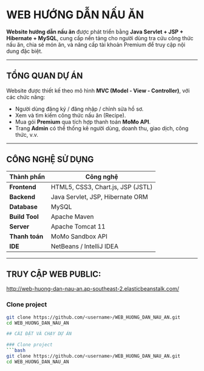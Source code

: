 # WEB HƯỚNG DẪN NẤU ĂN

**Website hướng dẫn nấu ăn** được phát triển bằng **Java Servlet + JSP + Hibernate + MySQL**, cung cấp nền tảng cho người dùng tra cứu công thức nấu ăn, chia sẻ món ăn, và nâng cấp tài khoản Premium để truy cập nội dung đặc biệt.

---

## TỔNG QUAN DỰ ÁN

Website được thiết kế theo mô hình **MVC (Model - View - Controller)**, với các chức năng:
- Người dùng đăng ký / đăng nhập / chỉnh sửa hồ sơ.
- Xem và tìm kiếm công thức nấu ăn (Recipe).
- Mua gói **Premium** qua tích hợp thanh toán **MoMo API**.
- Trang **Admin** có thể thống kê người dùng, doanh thu, giao dịch, công thức, v.v.

---

## CÔNG NGHỆ SỬ DỤNG

| Thành phần | Công nghệ |
|-------------|-----------|
| **Frontend** | HTML5, CSS3, Chart.js, JSP (JSTL) |
| **Backend** | Java Servlet, JSP, Hibernate ORM |
| **Database** | MySQL |
| **Build Tool** | Apache Maven |
| **Server** | Apache Tomcat 11 |
| **Thanh toán** | MoMo Sandbox API |
| **IDE** | NetBeans / IntelliJ IDEA |

---
## TRUY CẬP WEB PUBLIC: 
http://web-huong-dan-nau-an.ap-southeast-2.elasticbeanstalk.com/

### Clone project
```bash
git clone https://github.com/<username>/WEB_HUONG_DAN_NAU_AN.git
cd WEB_HUONG_DAN_NAU_AN

## CÀI ĐẶT VÀ CHẠY DỰ ÁN

### Clone project
```bash
git clone https://github.com/<username>/WEB_HUONG_DAN_NAU_AN.git
cd WEB_HUONG_DAN_NAU_AN
